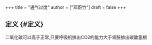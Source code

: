 +++
title = "通气过度"
author = ["邓蔚竹"]
draft = false
+++

## 定义 {#定义}

二氧化碳可以高于正常,只要呼吸机排出CO2的能力大于肾脏排出碳酸氢根